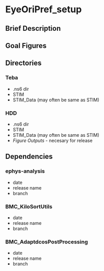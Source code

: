 # EyeOriPref_setup

## Brief Description

## Goal Figures

## Directories
### Teba
- .ns6 dir
- STIM
- STIM_Data (may often be same as STIM)

### HDD
- .ns6 dir
- STIM
- STIM_Data (may often be same as STIM)
- *Figure Outputs* - necesary for release

## Dependencies
### ephys-analysis
- date
- release name
- branch

### BMC_KiloSortUtils
- date
- release name
- branch

### BMC_AdaptdcosPostProcessing
- date
- release name
- branch
